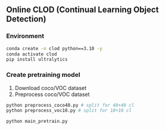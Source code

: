 ## Online CLOD (Continual Learning Object Detection)

### Environment
```bash
conda create -n clod python==3.10 -y
conda activate clod
pip install ultralytics
```
### Create pretraining model
1. Download coco/VOC dataset
2. Preprocess coco/VOC dataset 
```bash
python preprocess_coco40.py # split for 40+40 cl
python preprocess_voc10.py # split for 10+10 cl
```
```bash
python main_pretrain.py
```
